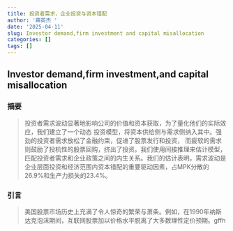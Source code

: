 ```yaml
---
title: 投资者需求，企业投资与资本错配
author: '薛英杰 '
date: '2025-04-11'
slug: Investor demand,firm investment and capital misallocation
categories: []
tags: []
---
```


## Investor demand,firm investment,and capital misallocation

### 摘要

> 投资者需求波动显著地影响公司的价值和资本获取，为了量化他们的实际效应，我们建立了一个动态
投资模型，将资本供给侧与需求侧纳入其中。强劲的投资者需求放松了金融约束，促进了股票发行和投资，
而疲软的需求则鼓励了投机性的股票回购，挤出了投资。我们使用间接推理来估计模型，匹配投资者需求和企业政策之间的内生关系。我们的估计表明，需求波动是企业层面投资和经济范围内资本错配的重要驱动因素，占MPK分散的26.9%和生产力损失的23.4%。

### 引言

> 美国股票市场历史上充满了令人惊奇的繁荣与萧条。例如，在1990年纳斯达克泡沫期间，互联网股票加以价格水平脱离了大多数理性定价预期。gffh

